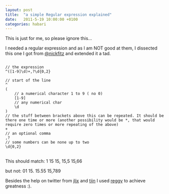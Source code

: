 ```yaml
---
layout: post
title:  "a simple Regular expression explained"
date:   2011-5-19 10:00:00 +0100
categories: habari
---
```

This is just for me, so please ignore this...

I needed a regular expression and as I am NOT good at them, I dissected this one I got from <a href="https://twitter.com/#!/nickfitz">@nickfitz</a> and extended it a tad.
<pre>
<code>
// the expression
^([1-9]\d)+,?\d{0,2}

// start of the line
^
(
	// a numerical character 1 to 9 ( no 0)
	[1-9]
	// any numerical char
	\d
)
// the stuff between brackets above this can be repeated. It should be
there one time or more (another possibility would be *, that would
require zero times or more repeating of the above)
+
// an optional comma
,?
// some numbers can be none up to two
\d{0,2}
</code>
</pre>

This should match:
1
15
15,
15,5
15,66

but not:
01
15.
15.55
15,789

Besides the help on twitter from <a href="https://twitter.com/#!/jlix">jlix</a> and <a href="https://twitter.com/#!/tijn">tijn</a> I used <a href="http://reggyapp.com/">reggy</a> to achieve greatness :).